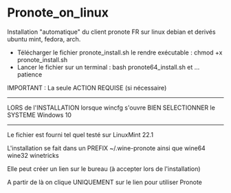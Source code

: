 # Pronote_on_linux
Installation "automatique" du client pronote FR sur linux debian et derivés ubuntu mint, fedora, arch.
- Télécharger le fichier pronote_install.sh le rendre exécutable : chmod +x pronote_install.sh
- Lancer le fichier sur un terminal : bash pronote64_install.sh 
et ... patience

IMPORTANT  :  La seule ACTION   REQUISE (si nécessaire)
******  
LORS de l'INSTALLATION lorsque wincfg s'ouvre BIEN SELECTIONNER le SYSTEME Windows 10 
******

Le fichier est fourni tel quel testé sur LinuxMint 22.1 

L'installation se fait dans un PREFIX ~/.wine-pronote ainsi que wine64 wine32 winetricks

Elle peut créer un lien sur le bureau (à accepter lors de l'installation)

A partir de là on clique UNIQUEMENT sur le lien pour utiliser Pronote
